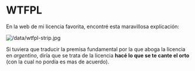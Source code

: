 # WTFPL

En la web de mi licencia favorita, encontré esta maravillosa explicación:

![/data/wtfpl-strip.jpg](WTF)

Si tuviera que traducir la premisa fundamental por la que aboga la licencia en _argentino_,
 diría que se trata de la licencia __hacé lo que se te cante el orto__ (con la cual no pordía es mas de acuerdo).

